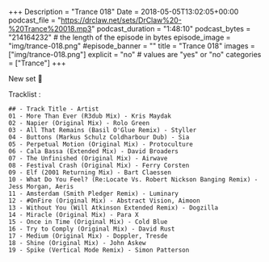 +++
Description = "Trance 018"
Date = 2018-05-05T13:02:05+00:00
podcast_file = "https://drclaw.net/sets/DrClaw%20-%20Trance%20018.mp3"
podcast_duration = "1:48:10"
podcast_bytes = "214164232" # the length of the episode in bytes
episode_image = "img/trance-018.png"
#episode_banner = ""
title = "Trance 018"
images = ["img/trance-018.png"]
explicit = "no" # values are "yes" or "no"
categories = ["Trance"]
+++

New set 🙂

Tracklist :

```
## - Track Title - Artist
01 - More Than Ever (R3dub Mix) - Kris Maydak
02 - Napier (Original Mix) - Rolo Green
03 - All That Remains (Basil O'Glue Remix) - Styller
04 - Buttons (Markus Schulz Coldharbour Dub) - Sia
05 - Perpetual Motion (Original Mix) - Protoculture
06 - Cala Bassa (Extended Mix) - David Broaders
07 - The Unfinished (Original Mix) - Airwave
08 - Festival Crash (Original Mix) - Ferry Corsten
09 - Elf (2001 Returning Mix) - Bart Claessen
10 - What Do You Feel? (Re:Locate Vs. Robert Nickson Banging Remix) - Jess Morgan, Aeris
11 - Amsterdam (Smith Pledger Remix) - Luminary
12 - #OnFire (Original Mix) - Abstract Vision, Aimoon
13 - Without You (Will Atkinson Extended Remix) - Dogzilla
14 - Miracle (Original Mix) - Para X
15 - Once in Time (Original Mix) - Cold Blue
16 - Try to Comply (Original Mix) - David Rust
17 - Medium (Original Mix) - Doppler, Tresde
18 - Shine (Original Mix) - John Askew
19 - Spike (Vertical Mode Remix) - Simon Patterson
```